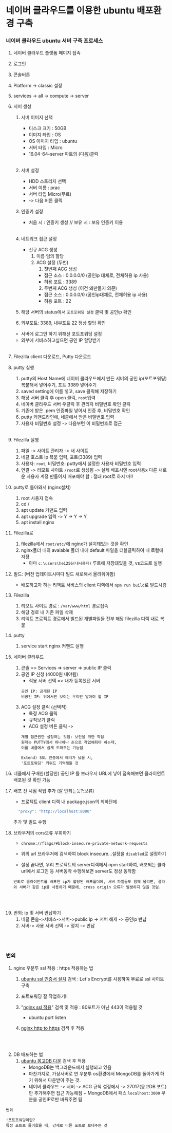 # 네이버 클라우드를 이용한 ubuntu 배포환경 구축

### 네이버 클라우드 ubuntu 서버 구축 프로세스

1. 네이버 클라우드 플랫폼 페이지 접속
2. 로그인
3. 콘솔버튼
4. Platform -> classic 설정
5. services -> all -> compute -> server
6. 서버 생성 
    1. 서버 이미지 선택
       - 디스크 크기 : 50GB
       - 이미지 타입 : OS
       - OS 이미지 타입 : ubuntu
       - 서버 타입 : Micro
       - 16.04-64-server 파트의 (다음)클릭
<br><br>

    2. 서버 설정
        - HDD 스토리지 선택
        - 서버 이름 : prac
        - 서버 타입 Micro(무료)
        - -> 다음 버튼 클릭

    3. 인증키 설정
        - 처음 시 : 인증키 생성 // 보유 시 : 보유 인증키 이용
<br><br>

    4. 네트워크 접근 설정
        - 신규 ACG 생성 
            1. 이름 임의 할당
            2. ACG 설정 (두번)
               1. 첫번째 ACG 생성 
                - 접근 소스 : 0.0.0.0/0 (공인ip 대체로, 전체허용 ip 사용)
                - 허용 포트 : 3389 
                2. 두번째 ACG 생성 (이건 왜만들지 의문)
                  - 접근 소스 : 0.0.0.0/0 (공인ip대체로, 전체허용 ip 사용)
                - 허용 포트 : 22
    5. 해당 서버의 status에서 `포트포워딩 설정` 클릭 및 공인ip 확인
    6. 외부포트: 3389, 내부포트 22 정상 할당 확인

    - 서버에 로그인 하기 위해선 포트포워딩 설정
    - 외부에 서비스하고싶으면 공인 IP 할당받기
<br><br>


7. Filezilla client 다운로드, Putty 다운로드 
8. putty 실행
    1. putty의 Host Name에 네이버 클라우드에서 만든 서버의 공인 ip(포트포워딩) 복붙해서 넣어주기, 포트 3389 넣어주기
    2. saved setting에 이름 넣고, save 클릭해 저장하기
    3. 해당 서버 클릭 후 open 클릭, `root`입력
    4. 네이버 클라우드 서버 우클릭 후 관리자 비밀번호 확인 클릭
    5. 기존에 받은 .pem 인증파일 넣어서 인증 후, 비밀번호 확인
    6. putty 커맨드라인에, 네클에서 받은 비밀번호 입력
    7. 사용자 비밀번호 설정 -> 다음부턴 이 비밀번호로 접근
<br><br>

9. Filezilla 실행
    1. 파일 -> 사이트 관리자 -> 새 사이트
    2. 네클 호스트 ip 복붙 입력, 포트(3389) 입력
    3. 사용자: `root`, 비밀번호: putty에서 설정한 사용자 비밀번호 입력
    4. 연결 -> 리모트 사이트 `/root`로 생성됨 -> 실제 배포시엔 root사용x 다른 새로운 사용자 계정 만들어서 배포해야 함 : 절대 root로 하지 마!!

10. putty로 돌아와서 (nginx설치)
    1. root 사용자 접속
    2. cd /
    3. apt update 커맨드 입력
    4. apt upgrade 입력 -> Y -> Y -> Y
    5. apt install nginx
11. Filezilla로 
    1. filezilla에서 `root/etc/`에 nginx가 설치돼있는 것을 확인
    2. nginx폴더 내의 avaiable 폴더 내에 default 파일을 더블클릭하여 내 로컬에 저장
        - 아마 `c:\users\he1256(내사용자)` 루트에 저장돼있을 것, vs코드로 실행
12. 빌드: (버전 업데이트시마다 빌드 새로해서 올려줘야함)
    - 배포하고자 하는 리액트 서비스의 client 디렉에서 `npm run build`로 빌드시킴
13. Filezilla   
    1. 리모트 사이트 경로 : `/var/www/html` 경로접속
    2. 해당 경로 내 기존 파일 삭제
    3. 리액트 프로젝트 경로에서 빌드된 개별파일들 전부 해당 filezilla 디렉 내로 복붙
14. putty
    1. service start nginx 커맨드 실행
15. 네이버 클라우드
    1. 콘솔 => Services => server => public IP 클릭
    2. 공인 IP 신청 (4000원 내야됨)
        - 적용 서버 선택 => 내가 등록했던 서버 
        ```
        공인 IP: 공개된 IP
        비공인 IP: 뒤에서만 보이는 우리만 알아야 할 IP
        ```
    3. ACG 설정 클릭  (선택적)
        - 특정 ACG 클릭
        - 규칙보기 클릭
        - ACG 설정 버튼 클릭 ->
        ```
        개별 접근권한 설정하는 것임: 보안을 위한 작업
        원래는 PUTTY에서 하나하나 손으로 작업해줘야 하는데,
        이를 네클에서 쉽게 도와주는 기능임
        ```
        ```
        Extend) SSL 인증에서 에러가 났을 시,
        '포트포워딩' 키워드 기억해둘 것 
        ```
16. 네클에서 구매한(할당한) 공인 IP 를 브라우저 URL에 넣어 접속해보면 클라이언트 배포된 것 확인 가능

17. 배포 전 시점 작업 추가 (잘 안되는듯?:보류)
    - 프로젝트 client 디렉 내 package.json의 최하단에 
    ```js
      "proxy": "http://localhost:8080"
    ```
    추가 및 빌드 수행

18. 브라우저의 cors오류 우회하기
    - `chrome://flags/#block-insecure-private-network-requests`
    - 위의 url 브라우저에 검색하여 block insecure...설정을 `disabled`로 설정하기

    - 설정 끝나면, 우리 프로젝트의 server디렉에서 npm start하여, 배포되는 클라 url에서 로그인 등 서버동작 수행해보면 server도 정상 동작함

    ```
    번외로 클라이언트를 배포한 ip가 할당된 배포폴더에, 서버 파일들도 함께 올리면, 클라와 서버가 같은 ip를 사용하기 때문에, cross origin 오류가 발생하지 않을 것임. 
    ```

<br><br>

19. 번외: ip 및 서버 반납하기
    1. 네클 콘솔->서비스->서버->public ip -> 서버 해제 -> 공인ip 반납
    2. 서버-> 사용 서버 선택 -> 정지 -> 반납 


<br><br>

### 번외

1. nginx 우분투 ssl 적용 : https 적용하는 법
    1. [ubuntu ssl 인증서 설치](https://blog.lael.be/post/5107) 검색 : Let's Encrypt를 사용하여 무료로 ssl 사이트 구축
    2. 포트포워딩 잘 작업하기!!

    3. "[nginx ssl 적용](https://www.comodossl.co.kr/certificate/ssl-installation-guides/Nginx.aspx)" 검색 및 적용 : 80포트가 아닌 443이 적용될 것
        - ubuntu port listen
    
    4. [nginx http to https](https://www.lesstif.com/system-admin/nginx-http-https-force-redirect-to-ssl-113344694.html) 검색 후 적용

<br><br>

2. DB 배포하는 법
    1. [ubuntu 몽고DB 다운](https://velog.io/@seungsang00/Ubuntu-MongoDB-%EC%84%A4%EC%B9%98%ED%95%98%EA%B8%B0-Ubuntu-20.04) 검색 후 적용
        - MongoDB는 백그라운드에서 실행되고 있음
        - 마찬가지로, 가상서버로 연 우분투 os환경에서 MongoDB를 돌아가게 하기 위해서 다운받아 주는 것.
        - 네이버 클라우드 -> 서버 -> ACG 규칙 설정에서 -> 27017(몽고DB 포트)만 추가해주면 접근 가능해짐 + MongoDB에서 패스 `localhost:3000` 부분을 공인IP로만 바꿔주면 됨 


```
번외

!포트포워딩이란?
특정 포트로 들어왔을 때, 강제로 다른 포트로 보내주는 것
```